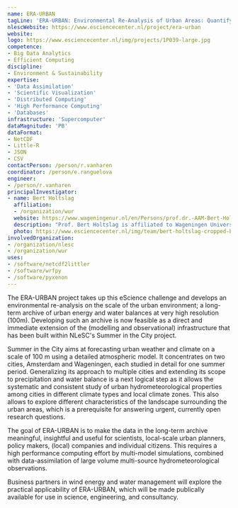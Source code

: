 ```yaml
---
name: ERA-URBAN
tagLine: 'ERA-URBAN: Environmental Re-Analysis of Urban Areas: Quantifying high-resolution energy and water budgets of European cities'
nlescWebsite: https://www.esciencecenter.nl/project/era-urban
website:
logo: https://www.esciencecenter.nl/img/projects/1P039-large.jpg
competence:
- Big Data Analytics
- Efficient Computing
discipline:
- Environment & Sustainability
expertise:
- 'Data Assimilation'
- 'Scientific Visualization'
- 'Distributed Computing'
- 'High Performance Computing'
- 'Databases'
infrastructure: 'Supercomputer'
dataMagnitude: 'PB'
dataFormat:
- NetCDF
- Little-R
- JSON
- CSV
contactPerson: /person/r.vanharen
coordinator: /person/e.ranguelova
engineer:
- /person/r.vanharen
principalInvestigator:
- name: Bert Holtslag
  affiliation:
  - /organization/wur
  website: https://www.wageningenur.nl/en/Persons/prof.dr.-AAM-Bert-Holtslag.htm
  description: "Prof. Bert Holtslag is affiliated to Wageningen University as Professor of Meteorology and as chair of the Meteorology and Air Quality Section. His particular interest is advancing the knowledge of the atmospheric boundary layer and the further understanding of the complex atmosphere-land interactions."
  photo: https://www.esciencecenter.nl/img/team/bert-holtslag-cropped-bw.jpg
involvedOrganization:
- /organization/nlesc
- /organization/wur
uses:
- /software/netcdf2littler
- /software/wrfpy
- /software/pyxenon
---
```

The ERA-URBAN project takes up this eScience challenge and develops an environmental re-analysis on the scale of the urban environment; a long-term archive of urban energy and water balances at very high resolution (100m). Developing such an archive is now feasible as a direct and immediate extension of the (modelling and observational) infrastructure that has been built within NLeSC's Summer in the City project.

Summer in the City aims at forecasting urban weather and climate on a scale of 100 m using a detailed atmospheric model. It concentrates on two cities, Amsterdam and Wageningen, each studied in detail for one summer period. Generalizing its approach to multiple cities and extending its scope to precipitation and water balance is a next logical step as it allows the systematic and consistent study of urban hydrometeorological properties among cities in different climate types and local climate zones. This also allows to explore different characteristics of the landscape surrounding the urban areas, which is a prerequisite for answering urgent, currently open research questions.

The goal of ERA-URBAN is to make the data in the long-term archive meaningful, insightful and useful for scientists, local-scale urban planners, policy makers, (local) companies and individual citizens. This requires a high performance computing effort by multi-model simulations, combined with data-assimilation of large volume multi-source hydrometeorological observations.

Business partners in wind energy and water management will explore the practical applicability of ERA-URBAN, which will be made publically available for use in science, engineering, and consultancy.
